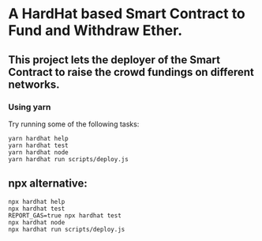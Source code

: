 # A HardHat based Smart Contract to Fund and Withdraw Ether.

## This project lets the deployer of the Smart Contract to raise the crowd fundings on different networks.
### Using yarn
Try running some of the following tasks:

```shell
yarn hardhat help
yarn hardhat test
yarn hardhat node
yarn hardhat run scripts/deploy.js
```

## npx alternative:

```shell
npx hardhat help
npx hardhat test
REPORT_GAS=true npx hardhat test
npx hardhat node
npx hardhat run scripts/deploy.js
```
